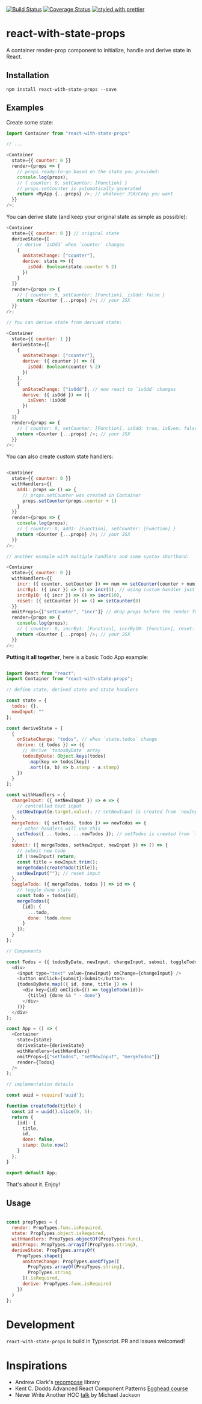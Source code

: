 [![Build Status](https://travis-ci.org/collardeau/react-with-state-props.svg?branch=master)](https://travis-ci.org/collardeau/react-with-state-props)
[![Coverage Status](https://coveralls.io/repos/github/collardeau/react-with-state-props/badge.svg?branch=master)](https://coveralls.io/github/collardeau/react-with-state-props?branch=master)
[![styled with prettier](https://img.shields.io/badge/styled_with-prettier-ff69b4.svg)](https://github.com/prettier/prettier)

# react-with-state-props

A container render-prop component to initialize, handle and derive state in React.

## Installation

`npm install react-with-state-props --save`

## Examples

Create some state:

```javascript
import Container from "react-with-state-props"

// ...

<Container
  state={{ counter: 0 }}
  render={props => {
    // props ready-to-go based on the state you provided:
    console.log(props);
    // { counter: 0, setCounter: [Function] }
    // props.setCounter is automatically generated
    return <MyApp {...props} />; // whatever JSX/Comp you want
  }}
/>;
```

You can derive state (and keep your original state as simple as possible):

```javascript
<Container
  state={{ counter: 0 }} // original state
  deriveState={[
    // derive `isOdd` when `counter` changes
    {
      onStateChange: ["counter"],
      derive: state => ({
        isOdd: Boolean(state.counter % 2)
      })
    }
  ]}
  render={props => {
    // { counter: 0, setCounter: [Function], isOdd: false }
    return <Counter {...props} />; // your JSX
  }}
/>;

// You can derive state from derived state:

<Container
  state={{ counter: 1 }}
  deriveState={[
    {
      onStateChange: ["counter"],
      derive: ({ counter }) => ({
        isOdd: Boolean(counter % 2)
      })
    },
    {
      onStateChange: ["isOdd"], // now react to `isOdd` changes
      derive: ({ isOdd }) => ({
        isEven: !isOdd
      })
    }
  ]}
  render={props => {
    // { counter: 0, setCounter: [Function], isOdd: true, isEven: false }
    return <Counter {...props} />; // your JSX
  }}
/>;

```

You can also create custom state handlers:

```javascript

<Container
  state={{ counter: 0 }}
  withHandlers={{
    add1: props => () => {
      // props.setCounter was created in Container
      props.setCounter(props.counter + 1)
    }
  }}
  render={props => {
    console.log(props);
    // { counter: 0, add1: [Function], setCounter: [Function] }
    return <Counter {...props} />; // your JSX
  }}
/>;

// another example with multiple handlers and some syntax shorthand:

<Container
  state={{ counter: 0 }}
  withHandlers={{
    incr: ({ counter, setCounter }) => num => setCounter(counter + num),
    incrBy1: ({ incr }) => () => incr(1), // using custom handler just defined
    incrBy10: ({ incr }) => () => incr(10),
    reset: ({ setCounter }) => () => setCounter(0)
  }}
  omitProps={["setCounter", "incr"]} // drop props before the render function
  render={props => {
    console.log(props);
    // { counter: 0, incrBy1: [Function], incrBy10: [Function], reset: [Function] }
    return <Counter {...props} />; // your JSX
  }}
/>;

```

**Putting it all together**, here is a basic Todo App example:

```javascript

import React from "react";
import Container from "react-with-state-props";

// define state, derived state and state handlers

const state = {
  todos: {},
  newInput: ""
};

const deriveState = [
  {
    onStateChange: "todos", // when `state.todos` change
    derive: ({ todos }) => ({
      // derive `todosByDate` array
      todosByDate: Object.keys(todos)
        .map(key => todos[key])
        .sort((a, b) => b.stamp - a.stamp)
    })
  }
];

const withHandlers = {
  changeInput: ({ setNewInput }) => e => {
    // controlled text input
    setNewInput(e.target.value); // setNewInput is created from `newInput` state
  },
  mergeTodos: ({ setTodos, todos }) => newTodos => {
    // other handlers will use this
    setTodos({ ...todos, ...newTodos }); // setTodos is created from `todos` state
  },
  submit: ({ mergeTodos, setNewInput, newInput }) => () => {
    // submit new todo
    if (!newInput) return;
    const title = newInput.trim();
    mergeTodos(createTodo(title));
    setNewInput(""); // reset input
  },
  toggleTodo: ({ mergeTodos, todos }) => id => {
    // toggle done state
    const todo = todos[id];
    mergeTodos({
      [id]: {
        ...todo,
        done: !todo.done
      }
    });
  }
};

// Components

const Todos = ({ todosByDate, newInput, changeInput, submit, toggleTodo }) => (
  <div>
    <input type="text" value={newInput} onChange={changeInput} />
    <button onClick={submit}>Submit</button>
    {todosByDate.map(({ id, done, title }) => (
      <div key={id} onClick={() => toggleTodo(id)}>
        {title} {done && " - done"}
      </div>
    ))}
  </div>
);

const App = () => (
  <Container
    state={state}
    deriveState={deriveState}
    withHandlers={withHandlers}
    omitProps={["setTodos", "setNewInput", "mergeTodos"]}
    render={Todos}
  />
);

// implementation details

const uuid = require('uuid');

function createTodo(title) {
  const id = uuid().slice(0, 5);
  return {
    [id]: {
      title,
      id,
      done: false,
      stamp: Date.now()
    }
  };
}

export default App;

```

That's about it. Enjoy!

## Usage

```javascript

const propTypes = {
  render: PropTypes.func.isRequired,
  state: PropTypes.object.isRequired,
  withHandlers: PropTypes.objectOf(PropTypes.func),
  omitProps: PropTypes.arrayOf(PropTypes.string),
  deriveState: PropTypes.arrayOf(
    PropTypes.shape({
      onStateChange: PropTypes.oneOfType([
        PropTypes.arrayOf(PropTypes.string),
        PropTypes.string
      ]).isRequired,
      derive: PropTypes.func.isRequired
    })
  )
};

```


# Development

`react-with-state-props` is build in Typescript.
PR and Issues welcomed!

# Inspirations

* Andrew Clark's [recompose](https://github.com/acdlite/recompose) library
* Kent C. Dodds Advanced React Component Patterns [Egghead course](https://egghead.io/courses/advanced-react-component-patterns)
* Never Write Another HOC [talk](https://www.youtube.com/watch?v=BcVAq3YFiuc) by Michael Jackson
